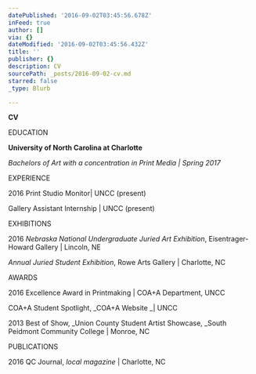 ```yaml
---
datePublished: '2016-09-02T03:45:56.678Z'
inFeed: true
author: []
via: {}
dateModified: '2016-09-02T03:45:56.432Z'
title: ''
publisher: {}
description: CV
sourcePath: _posts/2016-09-02-cv.md
starred: false
_type: Blurb

---
```

**CV**

EDUCATION

**University of North Carolina at Charlotte**

_Bachelors of Art with a concentration in Print Media | Spring 2017_

EXPERIENCE

2016 Print Studio Monitor| UNCC (present)

Gallery Assistant Internship | UNCC (present)

EXHIBITIONS

2016 _Nebraska National Undergraduate Juried Art Exhibition_, Eisentrager-Howard Gallery | Lincoln, NE

_Annual Juried Student Exhibition_, Rowe Arts Gallery | Charlotte, NC

AWARDS

2016 Excellence Award in Printmaking | COA+A Department, UNCC

COA+A Student Spotlight, _COA+A Website _| UNCC

2013 Best of Show, _Union County Student Artist Showcase, _South Peidmont Community College | Monroe, NC

PUBLICATIONS

2016 QC Journal, _local magazine_ | Charlotte, NC